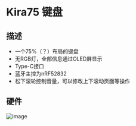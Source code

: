 # Kira75 键盘

## 描述

- 一个75%（？）布局的键盘
- 无RGB灯，全部信息通过OLED屏显示
- Type-C接口
- 蓝牙主控为nRF52832
- 松下滚轮控制音量，可以修改上下滚动页面等操作

## 硬件

![image](https://user-images.githubusercontent.com/38851666/147398095-3e8df8b3-a51f-4931-aad9-ce3b0607bb0c.png)
